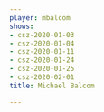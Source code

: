 ```yaml
---
player: mbalcom
shows:
- csz-2020-01-03
- csz-2020-01-04
- csz-2020-01-11
- csz-2020-01-24
- csz-2020-01-25
- csz-2020-02-01
title: Michael Balcom

---
```

